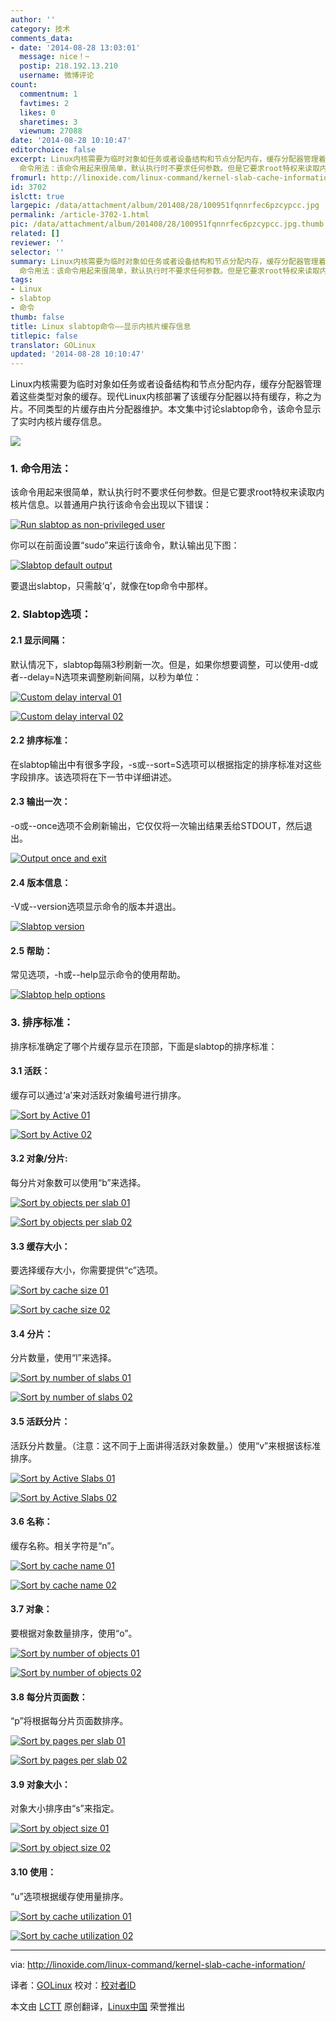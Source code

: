 ```yaml
---
author: ''
category: 技术
comments_data:
- date: '2014-08-28 13:03:01'
  message: nice！~
  postip: 218.192.13.210
  username: 微博评论
count:
  commentnum: 1
  favtimes: 2
  likes: 0
  sharetimes: 3
  viewnum: 27088
date: '2014-08-28 10:10:47'
editorchoice: false
excerpt: Linux内核需要为临时对象如任务或者设备结构和节点分配内存，缓存分配器管理着这些类型对象的缓存。现代Linux内核部署了该缓存分配器以持有缓存，称之为片。不同类型的片缓存由片分配器维护。本文集中讨论slabtop命令，该命令显示了实时内核片缓存信息。1.
  命令用法：该命令用起来很简单，默认执行时不要求任何参数。但是它要求root特权来读取内核片信息。以普通用户执行该命令会出现以下错误：
fromurl: http://linoxide.com/linux-command/kernel-slab-cache-information/
id: 3702
islctt: true
largepic: /data/attachment/album/201408/28/100951fqnnrfec6pzcypcc.jpg
permalink: /article-3702-1.html
pic: /data/attachment/album/201408/28/100951fqnnrfec6pzcypcc.jpg.thumb.jpg
related: []
reviewer: ''
selector: ''
summary: Linux内核需要为临时对象如任务或者设备结构和节点分配内存，缓存分配器管理着这些类型对象的缓存。现代Linux内核部署了该缓存分配器以持有缓存，称之为片。不同类型的片缓存由片分配器维护。本文集中讨论slabtop命令，该命令显示了实时内核片缓存信息。1.
  命令用法：该命令用起来很简单，默认执行时不要求任何参数。但是它要求root特权来读取内核片信息。以普通用户执行该命令会出现以下错误：
tags:
- Linux
- slabtop
- 命令
thumb: false
title: Linux slabtop命令——显示内核片缓存信息
titlepic: false
translator: GOLinux
updated: '2014-08-28 10:10:47'
---
```


Linux内核需要为临时对象如任务或者设备结构和节点分配内存，缓存分配器管理着这些类型对象的缓存。现代Linux内核部署了该缓存分配器以持有缓存，称之为片。不同类型的片缓存由片分配器维护。本文集中讨论slabtop命令，该命令显示了实时内核片缓存信息。


![](/data/attachment/album/201408/28/100951fqnnrfec6pzcypcc.jpg)


### 1. 命令用法：


该命令用起来很简单，默认执行时不要求任何参数。但是它要求root特权来读取内核片信息。以普通用户执行该命令会出现以下错误：


[![Run slabtop as non-privileged user](https://camo.githubusercontent.com/870d865203f498fc27a62bbfb0c7084f9a5929da/687474703a2f2f6c696e6f786964652e636f6d2f77702d636f6e74656e742f75706c6f6164732f323031342f30372f3030312e736c6162746f705f6e6f726d616c5f757365722e706e67)](https://camo.githubusercontent.com/870d865203f498fc27a62bbfb0c7084f9a5929da/687474703a2f2f6c696e6f786964652e636f6d2f77702d636f6e74656e742f75706c6f6164732f323031342f30372f3030312e736c6162746f705f6e6f726d616c5f757365722e706e67)


你可以在前面设置“sudo”来运行该命令，默认输出见下图：


[![Slabtop default output](https://camo.githubusercontent.com/ee7965ddf2ae63ef6ef783211f7553949a8f874c/687474703a2f2f6c696e6f786964652e636f6d2f77702d636f6e74656e742f75706c6f6164732f323031342f30372f3030322e736c6162746f705f6f75747075742e706e67)](https://camo.githubusercontent.com/ee7965ddf2ae63ef6ef783211f7553949a8f874c/687474703a2f2f6c696e6f786964652e636f6d2f77702d636f6e74656e742f75706c6f6164732f323031342f30372f3030322e736c6162746f705f6f75747075742e706e67)


要退出slabtop，只需敲‘q’，就像在top命令中那样。


### 2. Slabtop选项：


#### 2.1 显示间隔：


默认情况下，slabtop每隔3秒刷新一次。但是，如果你想要调整，可以使用-d或者--delay=N选项来调整刷新间隔，以秒为单位：


[![Custom delay interval 01](https://camo.githubusercontent.com/c116fd6a7cd99af53ff8535cd930537317bbdb77/687474703a2f2f6c696e6f786964652e636f6d2f77702d636f6e74656e742f75706c6f6164732f323031342f30372f3030332e736c6162746f705f64656c617930312e706e67)](https://camo.githubusercontent.com/c116fd6a7cd99af53ff8535cd930537317bbdb77/687474703a2f2f6c696e6f786964652e636f6d2f77702d636f6e74656e742f75706c6f6164732f323031342f30372f3030332e736c6162746f705f64656c617930312e706e67)


[![Custom delay interval 02](https://camo.githubusercontent.com/4a513cb280fede7ce35e524cde7d75563dda9311/687474703a2f2f6c696e6f786964652e636f6d2f77702d636f6e74656e742f75706c6f6164732f323031342f30372f3030342e736c6162746f705f64656c617930322e706e67)](https://camo.githubusercontent.com/4a513cb280fede7ce35e524cde7d75563dda9311/687474703a2f2f6c696e6f786964652e636f6d2f77702d636f6e74656e742f75706c6f6164732f323031342f30372f3030342e736c6162746f705f64656c617930322e706e67)


#### 2.2 排序标准：


在slabtop输出中有很多字段，-s或--sort=S选项可以根据指定的排序标准对这些字段排序。该选项将在下一节中详细讲述。


#### 2.3 输出一次：


-o或--once选项不会刷新输出，它仅仅将一次输出结果丢给STDOUT，然后退出。


[![Output once and exit](https://camo.githubusercontent.com/991fb5f7539890abdf309573fd331bfc783b9ed5/687474703a2f2f6c696e6f786964652e636f6d2f77702d636f6e74656e742f75706c6f6164732f323031342f30372f3030352e736c6162746f705f6f75747075745f6f6e63652e706e67)](https://camo.githubusercontent.com/991fb5f7539890abdf309573fd331bfc783b9ed5/687474703a2f2f6c696e6f786964652e636f6d2f77702d636f6e74656e742f75706c6f6164732f323031342f30372f3030352e736c6162746f705f6f75747075745f6f6e63652e706e67)


#### 2.4 版本信息：


-V或--version选项显示命令的版本并退出。


[![Slabtop version](https://camo.githubusercontent.com/8ccca1086a95b0c2a7c20e449810029bcab0cfa2/687474703a2f2f6c696e6f786964652e636f6d2f77702d636f6e74656e742f75706c6f6164732f323031342f30372f3030362e736c6162746f705f76657273696f6e2e706e67)](https://camo.githubusercontent.com/8ccca1086a95b0c2a7c20e449810029bcab0cfa2/687474703a2f2f6c696e6f786964652e636f6d2f77702d636f6e74656e742f75706c6f6164732f323031342f30372f3030362e736c6162746f705f76657273696f6e2e706e67)


#### 2.5 帮助：


常见选项，-h或--help显示命令的使用帮助。


[![Slabtop help options](https://camo.githubusercontent.com/704470ccd2b7aee559c97607d14075d069d5548d/687474703a2f2f6c696e6f786964652e636f6d2f77702d636f6e74656e742f75706c6f6164732f323031342f30372f3030372e736c6162746f705f68656c702e706e67)](https://camo.githubusercontent.com/704470ccd2b7aee559c97607d14075d069d5548d/687474703a2f2f6c696e6f786964652e636f6d2f77702d636f6e74656e742f75706c6f6164732f323031342f30372f3030372e736c6162746f705f68656c702e706e67)


### 3. 排序标准：


排序标准确定了哪个片缓存显示在顶部，下面是slabtop的排序标准：


#### 3.1 活跃：


缓存可以通过‘a’来对活跃对象编号进行排序。


[![Sort by Active 01](https://camo.githubusercontent.com/c8a1766e10222ef78d468040d647fc8a255325bf/687474703a2f2f6c696e6f786964652e636f6d2f77702d636f6e74656e742f75706c6f6164732f323031342f30372f3030382e736c6162746f705f736f72745f61637469766530312e706e67)](https://camo.githubusercontent.com/c8a1766e10222ef78d468040d647fc8a255325bf/687474703a2f2f6c696e6f786964652e636f6d2f77702d636f6e74656e742f75706c6f6164732f323031342f30372f3030382e736c6162746f705f736f72745f61637469766530312e706e67)


[![Sort by Active 02](https://camo.githubusercontent.com/c6776c920132786af55879467fe346b3a8418df8/687474703a2f2f6c696e6f786964652e636f6d2f77702d636f6e74656e742f75706c6f6164732f323031342f30372f3030392e736c6162746f705f736f72745f61637469766530322e706e67)](https://camo.githubusercontent.com/c6776c920132786af55879467fe346b3a8418df8/687474703a2f2f6c696e6f786964652e636f6d2f77702d636f6e74656e742f75706c6f6164732f323031342f30372f3030392e736c6162746f705f736f72745f61637469766530322e706e67)


#### 3.2 对象/分片:


每分片对象数可以使用“b”来选择。


[![Sort by objects per slab 01](https://camo.githubusercontent.com/657e3dedcc882e2cb9d7f8dd0a2c9e67d8081ff6/687474703a2f2f6c696e6f786964652e636f6d2f77702d636f6e74656e742f75706c6f6164732f323031342f30372f3031302e736c6162746f705f736f72745f6f626a736c616230312e706e67)](https://camo.githubusercontent.com/657e3dedcc882e2cb9d7f8dd0a2c9e67d8081ff6/687474703a2f2f6c696e6f786964652e636f6d2f77702d636f6e74656e742f75706c6f6164732f323031342f30372f3031302e736c6162746f705f736f72745f6f626a736c616230312e706e67)


[![Sort by objects per slab 02](https://camo.githubusercontent.com/1118c8ecf09b1c8fae5522048a8cc7f7252a0cfe/687474703a2f2f6c696e6f786964652e636f6d2f77702d636f6e74656e742f75706c6f6164732f323031342f30372f3031312e736c6162746f705f736f72745f6f626a736c616230322e706e67)](https://camo.githubusercontent.com/1118c8ecf09b1c8fae5522048a8cc7f7252a0cfe/687474703a2f2f6c696e6f786964652e636f6d2f77702d636f6e74656e742f75706c6f6164732f323031342f30372f3031312e736c6162746f705f736f72745f6f626a736c616230322e706e67)


#### 3.3 缓存大小：


要选择缓存大小，你需要提供“c”选项。


[![Sort by cache size 01](https://camo.githubusercontent.com/67ab371d8274fe3fa94d1427b06364a09ba5a108/687474703a2f2f6c696e6f786964652e636f6d2f77702d636f6e74656e742f75706c6f6164732f323031342f30372f3031322e736c6162746f705f736f72745f63616368655f73697a6530312e706e67)](https://camo.githubusercontent.com/67ab371d8274fe3fa94d1427b06364a09ba5a108/687474703a2f2f6c696e6f786964652e636f6d2f77702d636f6e74656e742f75706c6f6164732f323031342f30372f3031322e736c6162746f705f736f72745f63616368655f73697a6530312e706e67)


[![Sort by cache size 02](https://camo.githubusercontent.com/c2298c754cdbf96080571ad37c6b5b8b6ddc6ff2/687474703a2f2f6c696e6f786964652e636f6d2f77702d636f6e74656e742f75706c6f6164732f323031342f30372f3031332e736c6162746f705f736f72745f63616368655f73697a6530322e706e67)](https://camo.githubusercontent.com/c2298c754cdbf96080571ad37c6b5b8b6ddc6ff2/687474703a2f2f6c696e6f786964652e636f6d2f77702d636f6e74656e742f75706c6f6164732f323031342f30372f3031332e736c6162746f705f736f72745f63616368655f73697a6530322e706e67)


#### 3.4 分片：


分片数量，使用“l”来选择。


[![Sort by number of slabs 01](https://camo.githubusercontent.com/d21639f60418282b5b03b1da90705dbbe712d605/687474703a2f2f6c696e6f786964652e636f6d2f77702d636f6e74656e742f75706c6f6164732f323031342f30372f3031342e736c6162746f705f736f72745f736c61627330312e706e67)](https://camo.githubusercontent.com/d21639f60418282b5b03b1da90705dbbe712d605/687474703a2f2f6c696e6f786964652e636f6d2f77702d636f6e74656e742f75706c6f6164732f323031342f30372f3031342e736c6162746f705f736f72745f736c61627330312e706e67)


[![Sort by number of slabs 02](https://camo.githubusercontent.com/bdb20e8661e42a5a0367e341bca28a435b588aff/687474703a2f2f6c696e6f786964652e636f6d2f77702d636f6e74656e742f75706c6f6164732f323031342f30372f3031352e736c6162746f705f736f72745f736c61627330322e706e67)](https://camo.githubusercontent.com/bdb20e8661e42a5a0367e341bca28a435b588aff/687474703a2f2f6c696e6f786964652e636f6d2f77702d636f6e74656e742f75706c6f6164732f323031342f30372f3031352e736c6162746f705f736f72745f736c61627330322e706e67)


#### 3.5 活跃分片：


活跃分片数量。（注意：这不同于上面讲得活跃对象数量。）使用“v”来根据该标准排序。


[![Sort by Active Slabs 01](https://camo.githubusercontent.com/0575862d850002db7550d86f2dc458a2119537b3/687474703a2f2f6c696e6f786964652e636f6d2f77702d636f6e74656e742f75706c6f6164732f323031342f30372f3031362e736c6162746f705f736f72745f6163746976655f736c61627330312e706e67)](https://camo.githubusercontent.com/0575862d850002db7550d86f2dc458a2119537b3/687474703a2f2f6c696e6f786964652e636f6d2f77702d636f6e74656e742f75706c6f6164732f323031342f30372f3031362e736c6162746f705f736f72745f6163746976655f736c61627330312e706e67)


[![Sort by Active Slabs 02](https://camo.githubusercontent.com/f6a067be5d7f308655418e8265a36a22718f05e4/687474703a2f2f6c696e6f786964652e636f6d2f77702d636f6e74656e742f75706c6f6164732f323031342f30372f3031372e736c6162746f705f736f72745f6163746976655f736c61627330322e706e67)](https://camo.githubusercontent.com/f6a067be5d7f308655418e8265a36a22718f05e4/687474703a2f2f6c696e6f786964652e636f6d2f77702d636f6e74656e742f75706c6f6164732f323031342f30372f3031372e736c6162746f705f736f72745f6163746976655f736c61627330322e706e67)


#### 3.6 名称：


缓存名称。相关字符是“n”。


[![Sort by cache name 01](https://camo.githubusercontent.com/b34caf09dfd3dbb5f803cf49a5fcd50806b590d2/687474703a2f2f6c696e6f786964652e636f6d2f77702d636f6e74656e742f75706c6f6164732f323031342f30372f3031382e736c6162746f705f736f72745f63616368655f6e616d6530312e706e67)](https://camo.githubusercontent.com/b34caf09dfd3dbb5f803cf49a5fcd50806b590d2/687474703a2f2f6c696e6f786964652e636f6d2f77702d636f6e74656e742f75706c6f6164732f323031342f30372f3031382e736c6162746f705f736f72745f63616368655f6e616d6530312e706e67)


[![Sort by cache name 02](https://camo.githubusercontent.com/4d39496b3a80ca137ce00ba377e4a9f52017d596/687474703a2f2f6c696e6f786964652e636f6d2f77702d636f6e74656e742f75706c6f6164732f323031342f30372f3031392e736c6162746f705f736f72745f63616368655f6e616d6530322e706e67)](https://camo.githubusercontent.com/4d39496b3a80ca137ce00ba377e4a9f52017d596/687474703a2f2f6c696e6f786964652e636f6d2f77702d636f6e74656e742f75706c6f6164732f323031342f30372f3031392e736c6162746f705f736f72745f63616368655f6e616d6530322e706e67)


#### 3.7 对象：


要根据对象数量排序，使用“o”。


[![Sort by number of objects 01](https://camo.githubusercontent.com/87cfb2e2443efa81a16930c0ed7e164d5d8691fe/687474703a2f2f6c696e6f786964652e636f6d2f77702d636f6e74656e742f75706c6f6164732f323031342f30372f3032302e736c6162746f705f736f72745f6f626a6563746e756e62657230312e706e67)](https://camo.githubusercontent.com/87cfb2e2443efa81a16930c0ed7e164d5d8691fe/687474703a2f2f6c696e6f786964652e636f6d2f77702d636f6e74656e742f75706c6f6164732f323031342f30372f3032302e736c6162746f705f736f72745f6f626a6563746e756e62657230312e706e67)


[![Sort by number of objects 02](https://camo.githubusercontent.com/0eb88bba4e182b7b29a2028ce9bd2fa5a9a259f8/687474703a2f2f6c696e6f786964652e636f6d2f77702d636f6e74656e742f75706c6f6164732f323031342f30372f3032312e736c6162746f705f736f72745f6f626a6563746e756e62657230322e706e67)](https://camo.githubusercontent.com/0eb88bba4e182b7b29a2028ce9bd2fa5a9a259f8/687474703a2f2f6c696e6f786964652e636f6d2f77702d636f6e74656e742f75706c6f6164732f323031342f30372f3032312e736c6162746f705f736f72745f6f626a6563746e756e62657230322e706e67)


#### 3.8 每分片页面数：


“p”将根据每分片页面数排序。


[![Sort by pages per slab 01](https://camo.githubusercontent.com/d651e94d59c26d9cea8c19245eb9508d89240263/687474703a2f2f6c696e6f786964652e636f6d2f77702d636f6e74656e742f75706c6f6164732f323031342f30372f3032322e736c6162746f705f736f72745f7061676573706572736c616230312e706e67)](https://camo.githubusercontent.com/d651e94d59c26d9cea8c19245eb9508d89240263/687474703a2f2f6c696e6f786964652e636f6d2f77702d636f6e74656e742f75706c6f6164732f323031342f30372f3032322e736c6162746f705f736f72745f7061676573706572736c616230312e706e67)


[![Sort by pages per slab 02](https://camo.githubusercontent.com/39244a9379b0ccc1f18461d1f6d0afab66c015ec/687474703a2f2f6c696e6f786964652e636f6d2f77702d636f6e74656e742f75706c6f6164732f323031342f30372f3032332e736c6162746f705f736f72745f7061676573706572736c616230322e706e67)](https://camo.githubusercontent.com/39244a9379b0ccc1f18461d1f6d0afab66c015ec/687474703a2f2f6c696e6f786964652e636f6d2f77702d636f6e74656e742f75706c6f6164732f323031342f30372f3032332e736c6162746f705f736f72745f7061676573706572736c616230322e706e67)


#### 3.9 对象大小：


对象大小排序由“s”来指定。


[![Sort by object size 01](https://camo.githubusercontent.com/7ee99649fd5b933917b84fbd9a995db2f6529c35/687474703a2f2f6c696e6f786964652e636f6d2f77702d636f6e74656e742f75706c6f6164732f323031342f30372f3032342e736c6162746f705f736f72745f6f626a6563745f73697a6530312e706e67)](https://camo.githubusercontent.com/7ee99649fd5b933917b84fbd9a995db2f6529c35/687474703a2f2f6c696e6f786964652e636f6d2f77702d636f6e74656e742f75706c6f6164732f323031342f30372f3032342e736c6162746f705f736f72745f6f626a6563745f73697a6530312e706e67)


[![Sort by object size 02](https://camo.githubusercontent.com/be10175f68274599185e0ed8156bf515313f439e/687474703a2f2f6c696e6f786964652e636f6d2f77702d636f6e74656e742f75706c6f6164732f323031342f30372f3032352e736c6162746f705f736f72745f6f626a6563745f73697a6530322e706e67)](https://camo.githubusercontent.com/be10175f68274599185e0ed8156bf515313f439e/687474703a2f2f6c696e6f786964652e636f6d2f77702d636f6e74656e742f75706c6f6164732f323031342f30372f3032352e736c6162746f705f736f72745f6f626a6563745f73697a6530322e706e67)


#### 3.10 使用：


“u”选项根据缓存使用量排序。


[![Sort by cache utilization 01](https://camo.githubusercontent.com/d22f8ff7906d39a8e10ed9e427ca1683fc7f5d01/687474703a2f2f6c696e6f786964652e636f6d2f77702d636f6e74656e742f75706c6f6164732f323031342f30372f3032362e736c6162746f705f736f72745f63616368655f7574696c697a6174696f6e30312e706e67)](https://camo.githubusercontent.com/d22f8ff7906d39a8e10ed9e427ca1683fc7f5d01/687474703a2f2f6c696e6f786964652e636f6d2f77702d636f6e74656e742f75706c6f6164732f323031342f30372f3032362e736c6162746f705f736f72745f63616368655f7574696c697a6174696f6e30312e706e67)


[![Sort by cache utilization 02](https://camo.githubusercontent.com/d2cd40768d2df48c39c2724fb967a8b0f789397d/687474703a2f2f6c696e6f786964652e636f6d2f77702d636f6e74656e742f75706c6f6164732f323031342f30372f3032372e736c6162746f705f736f72745f63616368655f7574696c697a6174696f6e30322e706e67)](https://camo.githubusercontent.com/d2cd40768d2df48c39c2724fb967a8b0f789397d/687474703a2f2f6c696e6f786964652e636f6d2f77702d636f6e74656e742f75706c6f6164732f323031342f30372f3032372e736c6162746f705f736f72745f63616368655f7574696c697a6174696f6e30322e706e67)




---


via: <http://linoxide.com/linux-command/kernel-slab-cache-information/>


译者：[GOLinux](https://github.com/GOLinux) 校对：[校对者ID](https://github.com/%E6%A0%A1%E5%AF%B9%E8%80%85ID)


本文由 [LCTT](https://github.com/LCTT/TranslateProject) 原创翻译，[Linux中国](http://linux.cn/) 荣誉推出